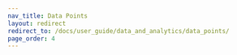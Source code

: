 ```yaml
---
nav_title: Data Points
layout: redirect
redirect_to: /docs/user_guide/data_and_analytics/data_points/
page_order: 4
---
```

